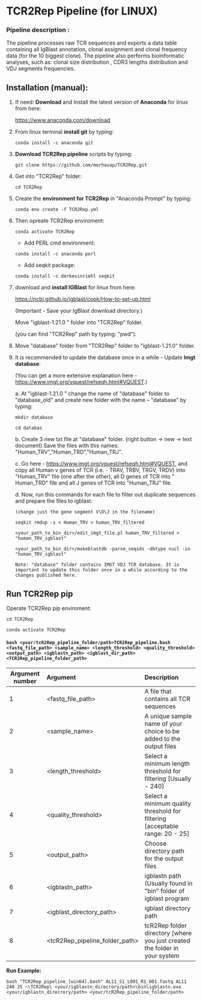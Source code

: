 # TCR2Rep Pipeline (for LINUX)

### Pipeline description :  
The pipeline processes raw TCR sequences and exports a data table containing all IgBlast annotation, clonal assignment and clonal frequency data (for the 10 biggest clone).
The pipeline also performs bioinformatic analyses, such as: clonal size distribution ,  CDR3 lengths distribution and VDJ segments frequencies.

## Installation (manual): 
1. If need: **Download** and Install the latest version of **Anaconda** for linux from here: 

   https://www.anaconda.com/download

3. From linux terminal **install git** by typing: 

   ```conda install -c anaconda git```

4. **Download TCR2Rep pipeline** scripts by typing: 

   ```git clone https://github.com/morhavap/TCR2Rep.git```

5. Get into "TCR2Rep" folder:

   ```cd TCR2Rep```

6. Create the **environment for TCR2Rep** in "Anaconda Prompt" by typing:	

   ```conda env create -f TCR2Rep.yml ```

7. Then opreate TCR2Rep enviroment:

   ```conda activate TCR2Rep``` 

   - Add PERL cmd environment:

    ```conda install -c anaconda perl```

   -	Add seqkit package:

    ```conda install -c derkevinriehl seqkit```

8. download and **install IGBlast** for linux from here: 

   https://ncbi.github.io/igblast/cook/How-to-set-up.html

   (Important - Save your IgBlast download directory.)

   Move "igblast-1.21.0 " folder into "TCR2Rep" folder.

   (you can find "TCR2Rep" path by typing: "pwd").
   
9. Move "database" folder from "TCR2Rep" folder to  "igblast-1.21.0" folder.

10. It is recommended to update the database once in a while - Update **Imgt database**: 
    
    (You can get a more extensive explanation here - https://www.imgt.org/vquest/refseqh.html#VQUEST.)
     
     a.	At "igblast-1.21.0 " change the name of "database" folder to "database_old" and  create new folder with the name – "database" by typing: 
      
      ```mkdir database```
      
      ```cd databas```
   
       b.	Create 3 new txt file at "database" folder. (right button -> new -> text document)
        Save the files with this names: "Human_TRV","Human_TRD","Human_TRJ".
     
       c.	Go here - https://www.imgt.org/vquest/refseqh.html#VQUEST, and copy all Human v genes of TCR (i.e. -  TRAV, TRBV, TRGV, TRDV) into "Human_TRV" file (one after the other), all D genes of TCR into " Human_TRD" file and all J genes of TCR into "Human_TRJ" file. 
    
       d. Now, run this commands for each file to filter out duplicate sequences and prepare the files to igblast: 
        
        (change just the gene segment V\D\J in the filename)
       
       ```seqkit rmdup -s < Human_TRV > human_TRV_filtered```
       
       ```<your_path_to_bin_dir>/edit_imgt_file.pl human_TRV_filtered > "human_TRV_igblast"```
       
       ```<your_path_to_bin_dir>/makeblastdb -parse_seqids -dbtype nucl -in "human_TRV_igblast"```

        Note: "database" folder contains IMGT VDJ TCR database. It is important to update this folder once in a while according to the changes published here. 

## **Run TCR2Rep pip** 

Operate TCR2Rep pip enviroment:

```cd TCR2Rep```

```conda activate TCR2Rep```

#### ```bash <your/tcR2Rep_pipeline_folder/path>TCR2Rep_pipeline.bash <fastq_file_path> <sample_name> <length_threshold> <quality_threshold> <output_path> <igblastn_path> <igblast_dir_path> <TCR2Rep_pipeline_folder_path> ```

|Argument number|Argument|Description|
|--|:----|:------|
|1 |<fastq_file_path>|A file that contains all TCR sequences|
|2 |<sample_name>|A unique sample name of your choice to be added to the output files|
|3 |<length_threshold>|Select a minimum length threshold for filtering [Usually - 240]|
|4 |<quality_threshold>|Select a minimum quality threshold for filtering [acceptable range: 20 - 25]|
|5 |<output_path>|Choose directory path for the output files|
|6 |<igblastn_path>|igblastn path (Usually found in "bin" folder of igblast program|
|7 |<igblast_directory_path>|igblast directory path|
|8 |<tcR2Rep_pipeline_folder_path>|tcR2Rep folder directory [where you just created the folder in your system|

**Run Example:**

```bash "TCR2Rep_pipeline_[win64].bash" AL11_S1_L001_R1_001.fastq AL11 240 25 ~\TCR2Rep\ <your/igblastn_direcrory/path>\bin\igblastn.exe <your/igblastn_direcrory/path> <your/tcR2Rep_pipeline_folder/path>```



